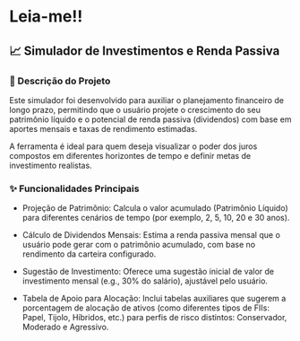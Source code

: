 # Leia-me!!
## 📈 Simulador de Investimentos e Renda Passiva
### 🌟 Descrição do Projeto<br/>
Este simulador foi desenvolvido para auxiliar o planejamento financeiro de longo prazo, permitindo que o usuário projete o crescimento do seu patrimônio líquido e o potencial de renda passiva (dividendos) com base em aportes mensais e taxas de rendimento estimadas.

A ferramenta é ideal para quem deseja visualizar o poder dos juros compostos em diferentes horizontes de tempo e definir metas de investimento realistas.

### ✨ Funcionalidades Principais <br/>
* Projeção de Patrimônio: Calcula o valor acumulado (Patrimônio Líquido) para diferentes cenários de tempo (por exemplo, 2, 5, 10, 20 e 30 anos).

* Cálculo de Dividendos Mensais: Estima a renda passiva mensal que o usuário pode gerar com o patrimônio acumulado, com base no rendimento da carteira configurado.

* Sugestão de Investimento: Oferece uma sugestão inicial de valor de investimento mensal (e.g., 30% do salário), ajustável pelo usuário.

* Tabela de Apoio para Alocação: Inclui tabelas auxiliares que sugerem a porcentagem de alocação de ativos (como diferentes tipos de FIIs: Papel, Tijolo, Híbridos, etc.) para perfis de risco distintos: Conservador, Moderado e Agressivo.
